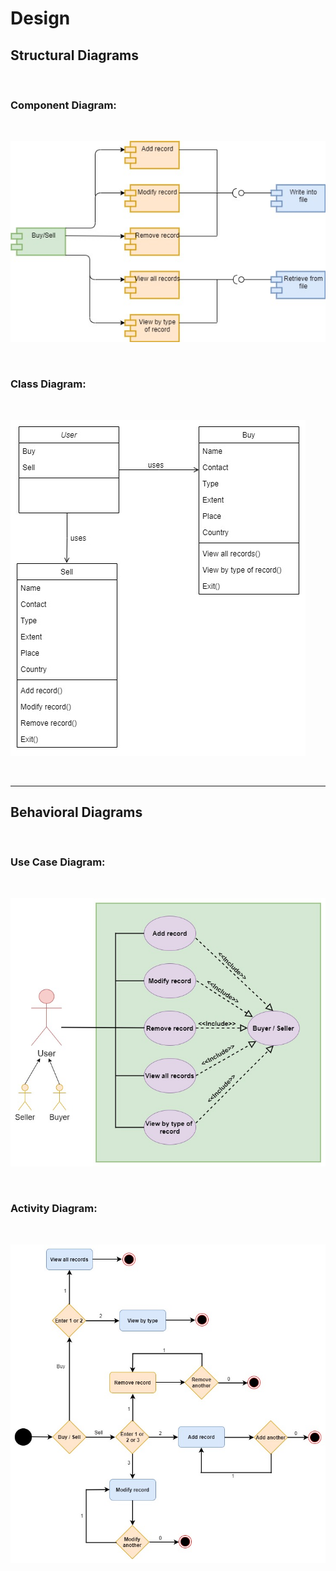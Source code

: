 # Design

## Structural Diagrams

<br>

### Component Diagram:

<br>

![component_diagram](component_diagram.jpg)

<br>

### Class Diagram:

<br>

![class_diagram](class_diagram(1).jpg)

<br>



---

## Behavioral Diagrams

<br>

### Use Case Diagram:

<br>

![use_case](usecase_diagram.jpg)

<br>

### Activity Diagram:

<br>

![activity_diagram](activity_diagram.jpg)

<br>



